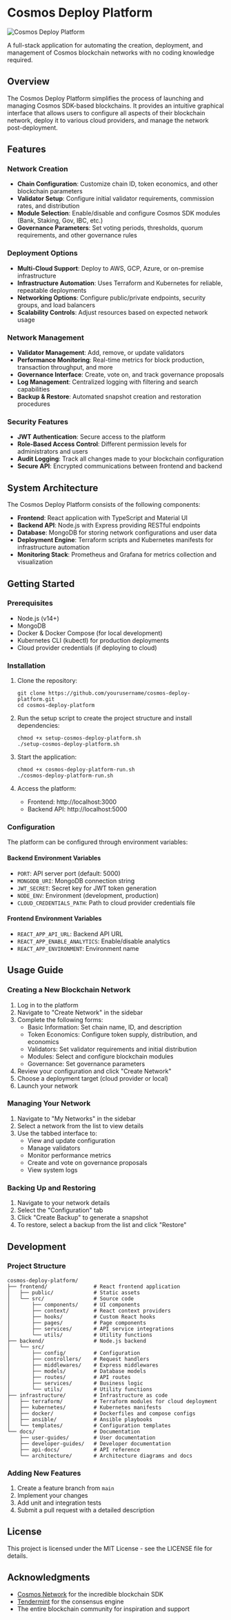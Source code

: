 # Cosmos Deploy Platform

![Cosmos Deploy Platform](https://cosmos.network/img/cosmos-logo-white.svg)

A full-stack application for automating the creation, deployment, and management of Cosmos blockchain networks with no coding knowledge required.

## Overview

The Cosmos Deploy Platform simplifies the process of launching and managing Cosmos SDK-based blockchains. It provides an intuitive graphical interface that allows users to configure all aspects of their blockchain network, deploy it to various cloud providers, and manage the network post-deployment.

## Features

### Network Creation
- **Chain Configuration**: Customize chain ID, token economics, and other blockchain parameters
- **Validator Setup**: Configure initial validator requirements, commission rates, and distribution
- **Module Selection**: Enable/disable and configure Cosmos SDK modules (Bank, Staking, Gov, IBC, etc.)
- **Governance Parameters**: Set voting periods, thresholds, quorum requirements, and other governance rules

### Deployment Options
- **Multi-Cloud Support**: Deploy to AWS, GCP, Azure, or on-premise infrastructure
- **Infrastructure Automation**: Uses Terraform and Kubernetes for reliable, repeatable deployments
- **Networking Options**: Configure public/private endpoints, security groups, and load balancers
- **Scalability Controls**: Adjust resources based on expected network usage

### Network Management
- **Validator Management**: Add, remove, or update validators
- **Performance Monitoring**: Real-time metrics for block production, transaction throughput, and more
- **Governance Interface**: Create, vote on, and track governance proposals
- **Log Management**: Centralized logging with filtering and search capabilities
- **Backup & Restore**: Automated snapshot creation and restoration procedures

### Security Features
- **JWT Authentication**: Secure access to the platform
- **Role-Based Access Control**: Different permission levels for administrators and users
- **Audit Logging**: Track all changes made to your blockchain configuration
- **Secure API**: Encrypted communications between frontend and backend

## System Architecture

The Cosmos Deploy Platform consists of the following components:

- **Frontend**: React application with TypeScript and Material UI
- **Backend API**: Node.js with Express providing RESTful endpoints
- **Database**: MongoDB for storing network configurations and user data
- **Deployment Engine**: Terraform scripts and Kubernetes manifests for infrastructure automation
- **Monitoring Stack**: Prometheus and Grafana for metrics collection and visualization

## Getting Started

### Prerequisites

- Node.js (v14+)
- MongoDB
- Docker & Docker Compose (for local development)
- Kubernetes CLI (kubectl) for production deployments
- Cloud provider credentials (if deploying to cloud)

### Installation

1. Clone the repository:
   ```
   git clone https://github.com/yourusername/cosmos-deploy-platform.git
   cd cosmos-deploy-platform
   ```

2. Run the setup script to create the project structure and install dependencies:
   ```
   chmod +x setup-cosmos-deploy-platform.sh
   ./setup-cosmos-deploy-platform.sh
   ```

3. Start the application:
   ```
   chmod +x cosmos-deploy-platform-run.sh
   ./cosmos-deploy-platform-run.sh
   ```

4. Access the platform:
   - Frontend: http://localhost:3000
   - Backend API: http://localhost:5000

### Configuration

The platform can be configured through environment variables:

#### Backend Environment Variables
- `PORT`: API server port (default: 5000)
- `MONGODB_URI`: MongoDB connection string
- `JWT_SECRET`: Secret key for JWT token generation
- `NODE_ENV`: Environment (development, production)
- `CLOUD_CREDENTIALS_PATH`: Path to cloud provider credentials file

#### Frontend Environment Variables
- `REACT_APP_API_URL`: Backend API URL
- `REACT_APP_ENABLE_ANALYTICS`: Enable/disable analytics
- `REACT_APP_ENVIRONMENT`: Environment name

## Usage Guide

### Creating a New Blockchain Network

1. Log in to the platform
2. Navigate to "Create Network" in the sidebar
3. Complete the following forms:
   - Basic Information: Set chain name, ID, and description
   - Token Economics: Configure token supply, distribution, and economics
   - Validators: Set validator requirements and initial distribution
   - Modules: Select and configure blockchain modules
   - Governance: Set governance parameters
4. Review your configuration and click "Create Network"
5. Choose a deployment target (cloud provider or local)
6. Launch your network

### Managing Your Network

1. Navigate to "My Networks" in the sidebar
2. Select a network from the list to view details
3. Use the tabbed interface to:
   - View and update configuration
   - Manage validators
   - Monitor performance metrics
   - Create and vote on governance proposals
   - View system logs

### Backing Up and Restoring

1. Navigate to your network details
2. Select the "Configuration" tab
3. Click "Create Backup" to generate a snapshot
4. To restore, select a backup from the list and click "Restore"

## Development

### Project Structure

```
cosmos-deploy-platform/
├── frontend/               # React frontend application
│   ├── public/             # Static assets
│   └── src/                # Source code
│       ├── components/     # UI components
│       ├── context/        # React context providers
│       ├── hooks/          # Custom React hooks
│       ├── pages/          # Page components
│       ├── services/       # API service integrations
│       └── utils/          # Utility functions
├── backend/                # Node.js backend
│   └── src/
│       ├── config/         # Configuration
│       ├── controllers/    # Request handlers
│       ├── middlewares/    # Express middlewares
│       ├── models/         # Database models
│       ├── routes/         # API routes
│       ├── services/       # Business logic
│       └── utils/          # Utility functions
├── infrastructure/         # Infrastructure as code
│   ├── terraform/          # Terraform modules for cloud deployment
│   ├── kubernetes/         # Kubernetes manifests
│   ├── docker/             # Dockerfiles and compose configs
│   ├── ansible/            # Ansible playbooks
│   └── templates/          # Configuration templates
└── docs/                   # Documentation
    ├── user-guides/        # User documentation
    ├── developer-guides/   # Developer documentation
    ├── api-docs/           # API reference
    └── architecture/       # Architecture diagrams and docs
```

### Adding New Features

1. Create a feature branch from `main`
2. Implement your changes
3. Add unit and integration tests
4. Submit a pull request with a detailed description

## License

This project is licensed under the MIT License - see the LICENSE file for details.

## Acknowledgments

- [Cosmos Network](https://cosmos.network/) for the incredible blockchain SDK
- [Tendermint](https://tendermint.com/) for the consensus engine
- The entire blockchain community for inspiration and support
